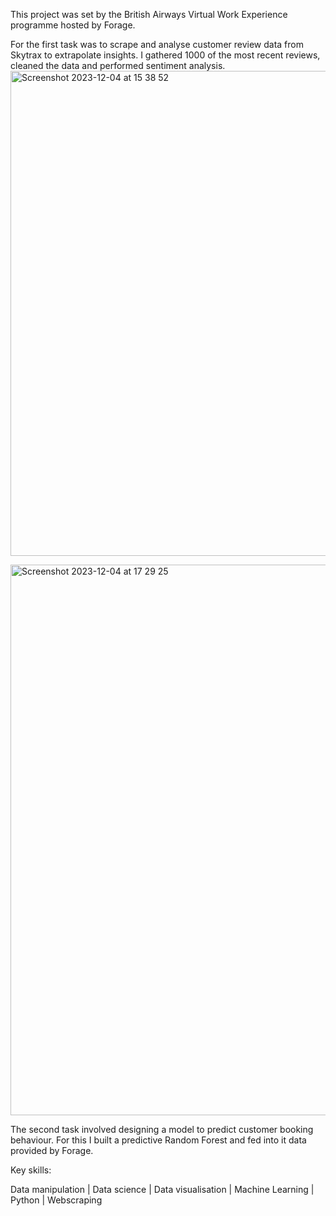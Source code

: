 This project was set by the British Airways Virtual Work Experience programme hosted by Forage.

For the first task was to scrape and analyse customer review data from Skytrax to extrapolate insights. I gathered 1000 of the most recent reviews, cleaned the data and performed sentiment analysis. 
<img width="776" alt="Screenshot 2023-12-04 at 15 38 52" src="https://github.com/RNWalker/BAForage/assets/78052216/231a298e-34e2-420f-bae6-8c29282179ad">


<img width="881" alt="Screenshot 2023-12-04 at 17 29 25" src="https://github.com/RNWalker/BAForage/assets/78052216/8098c845-e958-4c5c-a23d-78f92d15f3f8">

The second task involved designing a model to predict customer booking behaviour. For this I built a predictive Random Forest and fed into it data provided by Forage.

Key skills:

Data manipulation | Data science | Data visualisation | Machine Learning | Python | Webscraping
